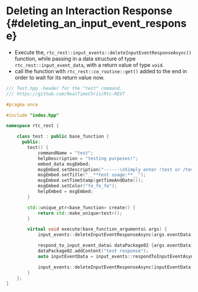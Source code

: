 Deleting an Interaction Response {#deleting_an_input_event_response}
============
- Execute the, `rtc_rest::input_events::deleteInputEventResponseAsync()` function, while passing in a data structure of type `rtc_rest::input_event_data`, with a return value of type `void`.
- call the function with `rtc_rest::co_routine::get()` added to the end in order to wait for its return value now.

```cpp
/// Test.hpp -header for the "test" command.
/// https://github.com/RealTimeChris/Rtc-REST

#pragma once

#include "index.hpp"

namespace rtc_rest {

	class test : public base_function {
	  public:
		test() {
			commandName = "test";
			helpDescription = "testing purposes!";
			embed_data msgEmbed;
			msgEmbed.setDescription("------\nSimply enter !test or /test!\n------");
			msgEmbed.setTitle("__**test usage:**__");
			msgEmbed.setTimeStamp(getTimeAndDate());
			msgEmbed.setColor("fe_fe_fe");
			helpEmbed = msgEmbed;
		}

		std::unique_ptr<base_function> create() {
			return std::make_unique<test>();
		}

		virtual void execute(base_function_arguments& args) {
			input_events::deleteInputEventResponseAsync(args.eventData).get();

			respond_to_input_event_data& dataPackage02 {args.eventData};
			dataPackage02.addContent("test response");
			auto inputEventData = input_events::respondToInputEventAsync(dataPackage02);

			input_events::deleteInputEventResponseAsync(inputEventData).get();
		}
	};
}
```
